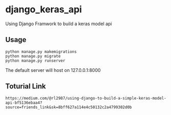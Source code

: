 # django_keras_api
Using Django Framwork to build a keras model api

## Usage
```angular2
python manage.py makemigrations
python manage.py migrate
python manage.py runserver
```
The default server will host on 127.0.0.1:8000

## Toturial Link
```angular2
https://medium.com/@rl2987/using-django-to-build-a-simple-keras-model-api-bf5136ebaa4?source=friends_link&sk=8bff627a114e4c50132c2a4799302d0b
```